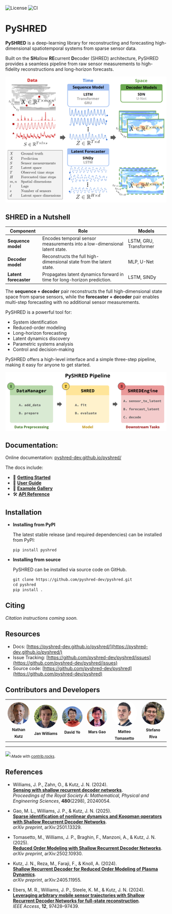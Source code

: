 <!-- ![PyPI](https://img.shields.io/pypi/v/pyshred)
![Python](https://img.shields.io/pypi/pyversions/pyshred) -->

![License](https://img.shields.io/github/license/pyshred-dev/pyshred)
![CI](https://github.com/pyshred-dev/pyshred/actions/workflows/sphinx.yml/badge.svg)

# PySHRED

**PySHRED** is a deep-learning library for reconstructing and forecasting high-dimensional spatiotemporal systems from sparse sensor data.

Built on the **SH**allow **RE**current **D**ecoder (SHRED) architecture, PySHRED provides a seamless pipeline from raw sensor measurements to high-fidelity reconstructions and long-horizon forecasts.

![SHRED architecture](https://raw.githubusercontent.com/pyshred-dev/pyshred/main/docs/source/_static/main_figure.png)

## SHRED in a Nutshell

| Component             | Role                                                                      | Models                 |
| --------------------- | ------------------------------------------------------------------------- | ---------------------- |
| **Sequence model**    | Encodes temporal sensor measurements into a low-dimensional latent state. | LSTM, GRU, Transformer |
| **Decoder model**     | Reconstructs the full high-dimensional state from the latent state.       | MLP, U-Net             |
| **Latent forecaster** | Propagates latent dynamics forward in time for long-horizon prediction.   | LSTM, SINDy            |

The **sequence + decoder** pair reconstructs the full high-dimensional state space from sparse sensors, while the **forecaster + decoder** pair enables multi-step forecasting with no additional sensor measurements.

PySHRED is a powerful tool for:

- System identification
- Reduced-order modeling
- Long-horizon forecasting
- Latent dynamics discovery
- Parametric systems analysis
- Control and decision-making

PySHRED offers a high-level interface and a simple three-step pipeline, making it easy for anyone to get started.

![PySHRED Pipeline](https://raw.githubusercontent.com/pyshred-dev/pyshred/main/docs/source/_static/pipeline.png)

## Documentation:

Online documentation: [pyshred-dev.github.io/pyshred/](https://pyshred-dev.github.io/pyshred/)

The docs include:

- 📘 [**Getting Started**](https://pyshred-dev.github.io/pyshred/user_guide/introduction.html)
- 📖 [**User Guide**](https://pyshred-dev.github.io/pyshred/user_guide/index.html)
- 🧪 [**Example Gallery**](https://pyshred-dev.github.io/pyshred/examples/index.html)
- 🛠️ [**API Reference**](https://pyshred-dev.github.io/pyshred/pyshred/modules.html)

## Installation

- **Installing from PyPI**

  The latest stable release (and required dependencies) can be installed from PyPI:

  ```
  pip install pyshred
  ```

- **Installing from source**

  PySHRED can be installed via source code on GitHub.

  ```
  git clone https://github.com/pyshred-dev/pyshred.git
  cd pyshred
  pip install .
  ```

## Citing

_Citation instructions coming soon._

## Resources

- Docs: [https://pyshred-dev.github.io/pyshred/](https://pyshred-dev.github.io/pyshred/)
- Issue Tracking: [https://github.com/pyshred-dev/pyshred/issues](https://github.com/pyshred-dev/pyshred/issues)
- Source code: [https://github.com/pyshred-dev/pyshred](https://github.com/pyshred-dev/pyshred)

## Contributors and Developers

<table>
  <tr>
    <td align="center">
      <img src="https://raw.githubusercontent.com/pyshred-dev/pyshred/main/docs/source/_static/contributors/Nathan_Kutz.png" width="100" style="border-radius:50%"><br>
      <sub><b>Nathan Kutz</b></sub><br>
      <!-- <sub><i></i></sub> -->
    </td>
    <td align="center">
      <img src="https://raw.githubusercontent.com/pyshred-dev/pyshred/main/docs/source/_static/contributors/Jan_Williams.jpg" width="100" style="border-radius:50%"><br>
      <sub><b>Jan Williams</b></sub><br>
      <!-- <sub><i></i></sub> -->
    </td>
    <td align="center">
      <img src="https://raw.githubusercontent.com/pyshred-dev/pyshred/main/docs/source/_static/contributors/David_Ye.jpg" width="100" style="border-radius:50%"><br>
      <sub><b>David Ye</b></sub><br>
      <!-- <sub><i></i></sub> -->
    </td>
        <td align="center">
      <img src="https://raw.githubusercontent.com/pyshred-dev/pyshred/main/docs/source/_static/contributors/Mars_Gao.jpg" width="100" style="border-radius:50%"><br>
      <sub><b>Mars Gao</b></sub><br>
      <!-- <sub><i></i></sub> -->
    </td>
        <td align="center">
      <img src="https://raw.githubusercontent.com/pyshred-dev/pyshred/main/docs/source/_static/contributors/Matteo_Tomasetto.png" width="100" style="border-radius:50%"><br>
      <sub><b>Matteo Tomasetto</b></sub><br>
      <!-- <sub><i></i></sub> -->
    </td>
        <td align="center">
      <img src="https://raw.githubusercontent.com/pyshred-dev/pyshred/main/docs/source/_static/contributors/Stefano_Riva.png" width="100" style="border-radius:50%"><br>
      <sub><b>Stefano Riva</b></sub><br>
      <!-- <sub><i></i></sub> -->
    </td>
  </tr>
</table>

<hr>

<a href="https://github.com/pyshred-dev/pyshred/graphs/contributors">
  <img src="https://contrib.rocks/image?repo=pyshred-dev/pyshred" />
</a>
<sub>Made with <a href="https://contrib.rocks">contrib.rocks</a>.</sub>

## References

- Williams, J. P., Zahn, O., & Kutz, J. N. (2024).  
  **[Sensing with shallow recurrent decoder networks](https://doi.org/10.1098/rspa.2024.0054)**.  
  _Proceedings of the Royal Society A: Mathematical, Physical and Engineering Sciences_, **480**(2298), 20240054.

- Gao, M. L., Williams, J. P., & Kutz, J. N. (2025).  
  **[Sparse identification of nonlinear dynamics and Koopman operators with Shallow Recurrent Decoder Networks](https://arxiv.org/abs/2501.13329)**.  
  _arXiv preprint_, arXiv:2501.13329.

- Tomasetto, M., Williams, J. P., Braghin, F., Manzoni, A., & Kutz, J. N. (2025).  
  **[Reduced Order Modeling with Shallow Recurrent Decoder Networks](https://arxiv.org/abs/2502.10930)**.  
  _arXiv preprint_, arXiv:2502.10930.

- Kutz, J. N., Reza, M., Faraji, F., & Knoll, A. (2024).  
  **[Shallow Recurrent Decoder for Reduced Order Modeling of Plasma Dynamics](https://arxiv.org/abs/2405.11955)**.  
  _arXiv preprint_, arXiv:2405.11955.

- Ebers, M. R., Williams, J. P., Steele, K. M., & Kutz, J. N. (2024).  
  **[Leveraging arbitrary mobile sensor trajectories with Shallow Recurrent Decoder Networks for full-state reconstruction](https://doi.org/10.1109/ACCESS.2024.3423679)**.  
  _IEEE Access_, **12**, 97428–97439.

